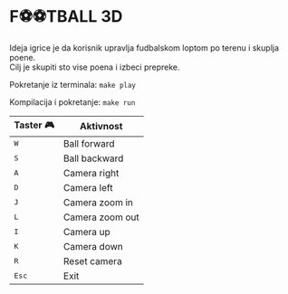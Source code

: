 # F⚽️⚽️TBALL 3D

Ideja igrice je da korisnik upravlja fudbalskom loptom po terenu i
skuplja poene.<br>
Cilj je skupiti sto vise poena i izbeci prepreke.

Pokretanje iz terminala:
`make play`

Kompilacija i pokretanje:
`make run`

Taster :video_game:|Aktivnost
------| ------
<kbd>W</kbd>|Ball forward
<kbd>S</kbd>|Ball backward
<kbd>A</kbd>|Camera right
<kbd>D</kbd>|Camera left
<kbd>J</kbd>|Camera zoom in
<kbd>L</kbd>|Camera zoom out
<kbd>I</kbd>|Camera up
<kbd>K</kbd>|Camera down
<kbd>R</kbd>|Reset camera
<kbd>Esc</kbd>|Exit
